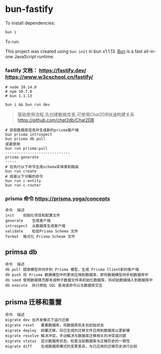 # bun-fastify

To install dependencies:

```bash
bun i
```

To run:

This project was created using `bun init` in bun v1.1.13. [Bun](https://bun.sh) is a fast all-in-one JavaScript runtime.

### fastify 文档： https://fastify.dev/ https://www.w3cschool.cn/fastify/

```
# node 20.14.0
# npm 10.7.0
# bun 1.1.13

bun i && bun run dev
```

> 基础使用流程,先创建数据库表,可使用Chat2DB快速构建关系 https://github.com/chat2db/Chat2DB

```
# 获取数据库信息并生成新的prisma客户端
bun prisma introspect
bun prisma db pull
或者使用
bun run prisma:pull
-----------------------------
prisma generate
-----
# 在执行以下命令生成schema实体类和路由
bun run create
# 或者以下分解的命令
bun run c-entity
bun run c-router
```

### prisma 命令 https://prisma.yoga/concepts
```
命令	描述
init	初始化项目和配置文件
generate	生成客户端
introspect	从数据库生成客户端
validate	检验Prisma Schema 文件
format	格式化 Prisma Scheam 文件
```

## primsa db
```
命令  描述
db pull	提取模型并同步到 Prisma 模型，生成 Prisma Client新的客户端
db push	将 Prisma 数据模型中的更改应用到数据库，即将数据模型同步到数据库中
db seed	使用数据填充脚本或种子数据文件来初始化数据库，将初始数据插入到数据库中
db execute	执行原始 SQL 查询或命令以与数据库交互
```

## prisma 迁移和重置
```
命令	描述
migrate dev	在开发模式下运行迁移
migrate reset	重置数据库，将数据库恢复到初始状态
migrate deploy	部署迁移，将已生成的迁移文件应用到数据库以更新模
migrate resolve	解决冲突，手动解决与数据库迁移相关的冲突或问题
migrate status	显示数据库状态，检查当前数据库与迁移历史的一致性
migrate diff	生成数据库模式的变更差异，与已应用的迁移历史进行比较
```
